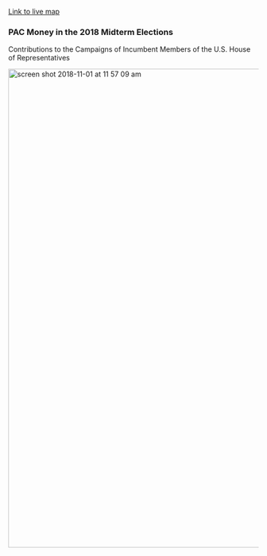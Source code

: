 [Link to live map](https://datawrapper.dwcdn.net/h4cuM/4/)

### PAC Money in the 2018 Midterm Elections
Contributions to the Campaigns of Incumbent Members of the U.S. House of Representatives

<img width="963" alt="screen shot 2018-11-01 at 11 57 09 am" src="https://user-images.githubusercontent.com/25728710/47863326-678b0b80-ddcd-11e8-9f7d-34c6cb4e8f36.png">

